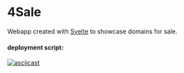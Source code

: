 # 4Sale
Webapp created with [Svelte](https://svelte.dev) to showcase domains for sale.

#### deployment script:
[![asciicast](https://asciinema.org/a/382242.svg)](https://asciinema.org/a/382242)